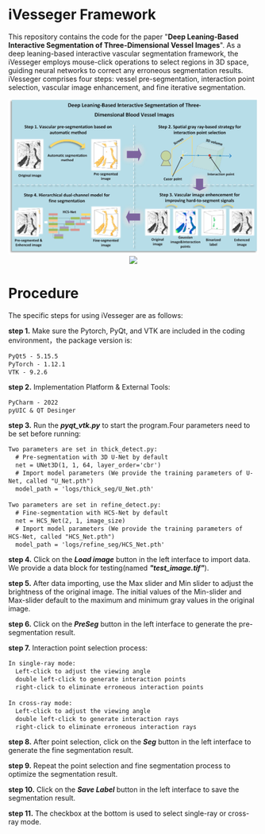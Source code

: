 # iVesseger Framework
This repository contains the code for the paper "**Deep Leaning-Based Interactive Segmentation of Three-Dimensional Vessel Images**". As a deep leaning-based interactive vascular segmentation framework, the iVesseger employs mouse-click operations to select regions in 3D space, guiding neural networks to correct any erroneous segmentation results. iVesseger comprises four steps: vessel pre-segmentation, interaction point selection, vascular image enhancement, and fine iterative segmentation. 

<div align=center>
 <img src="images/framework.jpg">
 <img src="images/vedio.gif">
</div>

# Procedure
The specific steps for using iVesseger are as follows:

  **step 1.** Make sure the Pytorch, PyQt, and VTK are included in the coding environment，the package version is:
  
    PyQt5 - 5.15.5
    PyTorch - 1.12.1
    VTK - 9.2.6
    
  **step 2.** Implementation Platform & External Tools:
  
    PyCharm - 2022
    pyUIC & QT Desinger
    
  **step 3.** Run the ***pyqt_vtk.py*** to start the program.Four parameters need to be set before running:
  
    Two parameters are set in thick_detect.py:
      # Pre-segmentation with 3D U-Net by default
      net = UNet3D(1, 1, 64, layer_order='cbr')
      # Import model parameters (We provide the training parameters of U-Net, called "U_Net.pth")
      model_path = 'logs/thick_seg/U_Net.pth'
    
    Two parameters are set in refine_detect.py:
      # Fine-segmentation with HCS-Net by default
      net = HCS_Net(2, 1, image_size)
      # Import model parameters (We provide the training parameters of HCS-Net, called "HCS_Net.pth")
      model_path = 'logs/refine_seg/HCS_Net.pth'
    
  **step 4.** Click on the ***Load image*** button in the left interface to import data. We provide a data block for testing(named ***"test_image.tif"***).
    
  **step 5.** After data importing, use the Max slider and Min slider to adjust the brightness of the original image. The initial values of the Min-slider and Max-slider default to the maximum and minimum gray values in the original image.
    
  **step 6.** Click on the ***PreSeg*** button in the left interface to generate the pre-segmentation result.
    
  **step 7.** Interaction point selection process: 

    In single-ray mode:
      Left-click to adjust the viewing angle
      double left-click to generate interaction points
      right-click to eliminate erroneous interaction points
   
    In cross-ray mode:
      Left-click to adjust the viewing angle
      double left-click to generate interaction rays
      right-click to eliminate erroneous interaction rays

    
  **step 8.** After point selection, click on the ***Seg*** button in the left interface to generate the fine segmentation result.
    
  **step 9.** Repeat the point selection and fine segmentation process to optimize the segmentation result.
    
  **step 10.** Click on the ***Save Label*** button in the left interface to save the segmentation result.
    
  **step 11.** The checkbox at the bottom is used to select single-ray or cross-ray mode.

